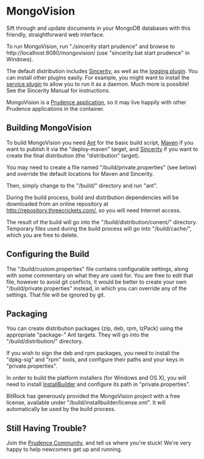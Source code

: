 
MongoVision
===========

Sift through and update documents in your MongoDB databases with this friendly,
straightforward web interface. 

To run MongoVision, run "./sincerity start prudence" and browse to
http://localhost:8080/mongovision/ (use "sincerity.bat start prudence" in Windows).

The default distribution includes [Sincerity](http://threecrickets.com/sincerity/),
as well as the
[logging plugin](http://threecrickets.com/sincerity/ecosystem/feature-plugins/#logging-plugin).
You can install other plugins easily. For example, you might want to install the
[service plugin](http://threecrickets.com/sincerity/ecosystem/feature-plugins/#service-plugin)
to allow you to run it as a daemon. Much more is possible! See the Sincerity Manual for
instructions.

MongoVision is a [Prudence application](http://threecrickets.com/prudence/), so it may
live happily with other Prudence applications in the container.


Building MongoVision
--------------------

To build MongoVision you need [Ant](http://ant.apache.org/) for the basic build script,
[Maven](http://maven.apache.org/) if you want to publish it via the "deploy-maven"
target, and [Sincerity](http://threecrickets.com/sincerity/) if you want to create the
final distribution (the "distribution" target). 

You may need to create a file named "/build/private.properties" (see below) and override
the default locations for Maven and Sincerity.

Then, simply change to the "/build/" directory and run "ant".

During the build process, build and distribution dependencies will be downloaded from
an online repository at http://repository.threecrickets.com/, so you will need Internet
access.

The result of the build will go into the "/build/distribution/conent/" directory.
Temporary files used during the build process will go into "/build/cache/", which you
are free to delete.


Configuring the Build
---------------------

The "/build/custom.properties" file contains configurable settings, along with some
commentary on what they are used for. You are free to edit that file, however to avoid
git conflicts, it would be better to create your own "/build/private.properties"
instead, in which you can override any of the settings. That file will be ignored by
git.


Packaging
---------

You can create distribution packages (zip, deb, rpm, IzPack) using the appropriate
"package-" Ant targets. They will go into the "/build/distribution/" directory.

If you wish to sign the deb and rpm packages, you need to install the "dpkg-sig" and
"rpm" tools, and configure their paths and your keys in "private.properties". 

In order to build the platform installers (for Windows and OS X), you will need to
install [InstallBuilder](http://installbuilder.bitrock.com/) and configure its path
in "private.properties".

BitRock has generously provided the MongoVision project with a free license, available
under "/build/installbuilder/license.xml". It will automatically be used by the build
process.


Still Having Trouble?
---------------------

Join the [Prudence Community](http://groups.google.com/group/prudence-community), and
tell us where you're stuck! We're very happy to help newcomers get up and running.
